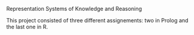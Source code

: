 Representation Systems of Knowledge and Reasoning

This project consisted of three different assignements: two in Prolog and the last one in R.
